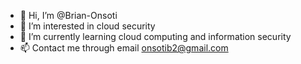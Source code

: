 - 👋 Hi, I’m @Brian-Onsoti
- 👀 I’m interested in cloud security
- 🌱 I’m currently learning cloud computing and information security
- 📫 Contact me through email onsotib2@gmail.com


<!---
Brian-Onsoti/Brian-Onsoti is a ✨ special ✨ repository because its `README.md` (this file) appears on your GitHub profile.
You can click the Preview link to take a look at your changes.
--->

